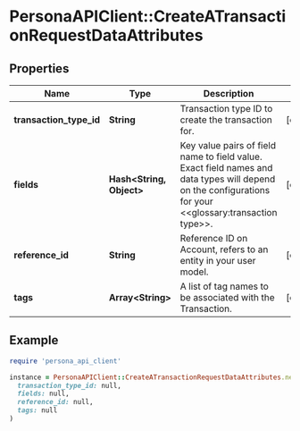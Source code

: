 # PersonaAPIClient::CreateATransactionRequestDataAttributes

## Properties

| Name | Type | Description | Notes |
| ---- | ---- | ----------- | ----- |
| **transaction_type_id** | **String** | Transaction type ID to create the transaction for. | [optional] |
| **fields** | **Hash&lt;String, Object&gt;** | Key value pairs of field name to field value. Exact field names and data types will depend on the configurations for your &lt;&lt;glossary:transaction type&gt;&gt;. | [optional] |
| **reference_id** | **String** | Reference ID on Account, refers to an entity in your user model. | [optional] |
| **tags** | **Array&lt;String&gt;** | A list of tag names to be associated with the Transaction. | [optional] |

## Example

```ruby
require 'persona_api_client'

instance = PersonaAPIClient::CreateATransactionRequestDataAttributes.new(
  transaction_type_id: null,
  fields: null,
  reference_id: null,
  tags: null
)
```

